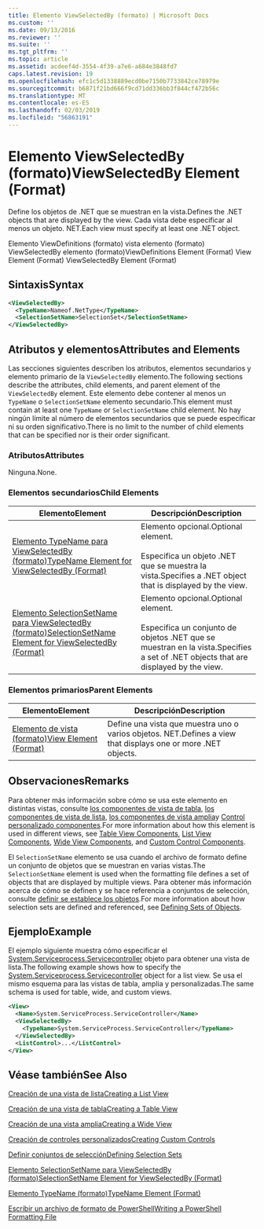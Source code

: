 ```yaml
---
title: Elemento ViewSelectedBy (formato) | Microsoft Docs
ms.custom: ''
ms.date: 09/13/2016
ms.reviewer: ''
ms.suite: ''
ms.tgt_pltfrm: ''
ms.topic: article
ms.assetid: acdeef4d-3554-4f39-a7e6-a684e3848fd7
caps.latest.revision: 19
ms.openlocfilehash: efc1c5d1338889ecd0be7150b7733842ce78979e
ms.sourcegitcommit: b6871f21bd666f9cd71dd336bb3f844cf472b56c
ms.translationtype: MT
ms.contentlocale: es-ES
ms.lasthandoff: 02/03/2019
ms.locfileid: "56863191"
---
```

# <a name="viewselectedby-element-format"></a><span data-ttu-id="bcead-102">Elemento ViewSelectedBy (formato)</span><span class="sxs-lookup"><span data-stu-id="bcead-102">ViewSelectedBy Element (Format)</span></span>

<span data-ttu-id="bcead-103">Define los objetos de .NET que se muestran en la vista.</span><span class="sxs-lookup"><span data-stu-id="bcead-103">Defines the .NET objects that are displayed by the view.</span></span> <span data-ttu-id="bcead-104">Cada vista debe especificar al menos un objeto. NET.</span><span class="sxs-lookup"><span data-stu-id="bcead-104">Each view must specify at least one .NET object.</span></span>

<span data-ttu-id="bcead-105">Elemento ViewDefinitions (formato) vista elemento (formato) ViewSelectedBy elemento (formato)</span><span class="sxs-lookup"><span data-stu-id="bcead-105">ViewDefinitions Element (Format) View Element (Format) ViewSelectedBy Element (Format)</span></span>

## <a name="syntax"></a><span data-ttu-id="bcead-106">Sintaxis</span><span class="sxs-lookup"><span data-stu-id="bcead-106">Syntax</span></span>

```xml
<ViewSelectedBy>
  <TypeName>Nameof.NetType</TypeName>
  <SelectionSetName>SelectionSet</SelectionSetName>
</ViewSelectedBy>
```

## <a name="attributes-and-elements"></a><span data-ttu-id="bcead-107">Atributos y elementos</span><span class="sxs-lookup"><span data-stu-id="bcead-107">Attributes and Elements</span></span>

<span data-ttu-id="bcead-108">Las secciones siguientes describen los atributos, elementos secundarios y elemento primario de la `ViewSelectedBy` elemento.</span><span class="sxs-lookup"><span data-stu-id="bcead-108">The following sections describe the attributes, child elements, and parent element of the `ViewSelectedBy` element.</span></span> <span data-ttu-id="bcead-109">Este elemento debe contener al menos un `TypeName` o `SelectionSetName` elemento secundario.</span><span class="sxs-lookup"><span data-stu-id="bcead-109">This element must contain at least one `TypeName` or `SelectionSetName` child element.</span></span> <span data-ttu-id="bcead-110">No hay ningún límite al número de elementos secundarios que se puede especificar ni su orden significativo.</span><span class="sxs-lookup"><span data-stu-id="bcead-110">There is no limit to the number of child elements that can be specified nor is their order significant.</span></span>

### <a name="attributes"></a><span data-ttu-id="bcead-111">Atributos</span><span class="sxs-lookup"><span data-stu-id="bcead-111">Attributes</span></span>

<span data-ttu-id="bcead-112">Ninguna.</span><span class="sxs-lookup"><span data-stu-id="bcead-112">None.</span></span>

### <a name="child-elements"></a><span data-ttu-id="bcead-113">Elementos secundarios</span><span class="sxs-lookup"><span data-stu-id="bcead-113">Child Elements</span></span>

|<span data-ttu-id="bcead-114">Elemento</span><span class="sxs-lookup"><span data-stu-id="bcead-114">Element</span></span>|<span data-ttu-id="bcead-115">Descripción</span><span class="sxs-lookup"><span data-stu-id="bcead-115">Description</span></span>|
|-------------|-----------------|
|[<span data-ttu-id="bcead-116">Elemento TypeName para ViewSelectedBy (formato)</span><span class="sxs-lookup"><span data-stu-id="bcead-116">TypeName Element for ViewSelectedBy (Format)</span></span>](./typename-element-for-viewselectedby-format.md)|<span data-ttu-id="bcead-117">Elemento opcional.</span><span class="sxs-lookup"><span data-stu-id="bcead-117">Optional element.</span></span><br /><br /> <span data-ttu-id="bcead-118">Especifica un objeto .NET que se muestra la vista.</span><span class="sxs-lookup"><span data-stu-id="bcead-118">Specifies a .NET object that is displayed by the view.</span></span>|
|[<span data-ttu-id="bcead-119">Elemento SelectionSetName para ViewSelectedBy (formato)</span><span class="sxs-lookup"><span data-stu-id="bcead-119">SelectionSetName Element for ViewSelectedBy (Format)</span></span>](./selectionsetname-element-for-viewselectedby-format.md)|<span data-ttu-id="bcead-120">Elemento opcional.</span><span class="sxs-lookup"><span data-stu-id="bcead-120">Optional element.</span></span><br /><br /> <span data-ttu-id="bcead-121">Especifica un conjunto de objetos .NET que se muestran en la vista.</span><span class="sxs-lookup"><span data-stu-id="bcead-121">Specifies a set of .NET objects that are displayed by the view.</span></span>|

### <a name="parent-elements"></a><span data-ttu-id="bcead-122">Elementos primarios</span><span class="sxs-lookup"><span data-stu-id="bcead-122">Parent Elements</span></span>

|<span data-ttu-id="bcead-123">Elemento</span><span class="sxs-lookup"><span data-stu-id="bcead-123">Element</span></span>|<span data-ttu-id="bcead-124">Descripción</span><span class="sxs-lookup"><span data-stu-id="bcead-124">Description</span></span>|
|-------------|-----------------|
|[<span data-ttu-id="bcead-125">Elemento de vista (formato)</span><span class="sxs-lookup"><span data-stu-id="bcead-125">View Element (Format)</span></span>](./view-element-format.md)|<span data-ttu-id="bcead-126">Define una vista que muestra uno o varios objetos. NET.</span><span class="sxs-lookup"><span data-stu-id="bcead-126">Defines a view that displays one or more .NET objects.</span></span>|

## <a name="remarks"></a><span data-ttu-id="bcead-127">Observaciones</span><span class="sxs-lookup"><span data-stu-id="bcead-127">Remarks</span></span>

<span data-ttu-id="bcead-128">Para obtener más información sobre cómo se usa este elemento en distintas vistas, consulte [los componentes de vista de tabla](./creating-a-table-view.md), [los componentes de vista de lista](./creating-a-list-view.md), [los componentes de vista amplia](./creating-a-wide-view.md)y [Control personalizado componentes](./creating-custom-controls.md).</span><span class="sxs-lookup"><span data-stu-id="bcead-128">For more information about how this element is used in different views, see [Table View Components](./creating-a-table-view.md), [List View Components](./creating-a-list-view.md), [Wide View Components](./creating-a-wide-view.md), and [Custom Control Components](./creating-custom-controls.md).</span></span>

<span data-ttu-id="bcead-129">El `SelectionSetName` elemento se usa cuando el archivo de formato define un conjunto de objetos que se muestran en varias vistas.</span><span class="sxs-lookup"><span data-stu-id="bcead-129">The `SelectionSetName` element is used when the formatting file defines a set of objects that are displayed by multiple views.</span></span> <span data-ttu-id="bcead-130">Para obtener más información acerca de cómo se definen y se hace referencia a conjuntos de selección, consulte [definir se establece los objetos](./defining-selection-sets.md).</span><span class="sxs-lookup"><span data-stu-id="bcead-130">For more information about how selection sets are defined and referenced, see [Defining Sets of Objects](./defining-selection-sets.md).</span></span>

## <a name="example"></a><span data-ttu-id="bcead-131">Ejemplo</span><span class="sxs-lookup"><span data-stu-id="bcead-131">Example</span></span>

<span data-ttu-id="bcead-132">El ejemplo siguiente muestra cómo especificar el [System.Serviceprocess.Servicecontroller](/dotnet/api/System.ServiceProcess.ServiceController) objeto para obtener una vista de lista.</span><span class="sxs-lookup"><span data-stu-id="bcead-132">The following example shows how to specify the [System.Serviceprocess.Servicecontroller](/dotnet/api/System.ServiceProcess.ServiceController) object for a list view.</span></span> <span data-ttu-id="bcead-133">Se usa el mismo esquema para las vistas de tabla, amplia y personalizadas.</span><span class="sxs-lookup"><span data-stu-id="bcead-133">The same schema is used for table, wide, and custom views.</span></span>

```xml
<View>
  <Name>System.ServiceProcess.ServiceController</Name>
  <ViewSelectedBy>
    <TypeName>System.ServiceProcess.ServiceController</TypeName>
  </ViewSelectedBy>
  <ListControl>...</ListControl>
</View>
```

## <a name="see-also"></a><span data-ttu-id="bcead-134">Véase también</span><span class="sxs-lookup"><span data-stu-id="bcead-134">See Also</span></span>

[<span data-ttu-id="bcead-135">Creación de una vista de lista</span><span class="sxs-lookup"><span data-stu-id="bcead-135">Creating a List View</span></span>](./creating-a-list-view.md)

[<span data-ttu-id="bcead-136">Creación de una vista de tabla</span><span class="sxs-lookup"><span data-stu-id="bcead-136">Creating a Table View</span></span>](./creating-a-table-view.md)

[<span data-ttu-id="bcead-137">Creación de una vista amplia</span><span class="sxs-lookup"><span data-stu-id="bcead-137">Creating a Wide View</span></span>](./creating-a-wide-view.md)

[<span data-ttu-id="bcead-138">Creación de controles personalizados</span><span class="sxs-lookup"><span data-stu-id="bcead-138">Creating Custom Controls</span></span>](./creating-custom-controls.md)

[<span data-ttu-id="bcead-139">Definir conjuntos de selección</span><span class="sxs-lookup"><span data-stu-id="bcead-139">Defining Selection Sets</span></span>](./defining-selection-sets.md)

[<span data-ttu-id="bcead-140">Elemento SelectionSetName para ViewSelectedBy (formato)</span><span class="sxs-lookup"><span data-stu-id="bcead-140">SelectionSetName Element for ViewSelectedBy (Format)</span></span>](./selectionsetname-element-for-viewselectedby-format.md)

[<span data-ttu-id="bcead-141">Elemento TypeName (formato)</span><span class="sxs-lookup"><span data-stu-id="bcead-141">TypeName Element (Format)</span></span>](./typename-element-for-viewselectedby-format.md)

[<span data-ttu-id="bcead-142">Escribir un archivo de formato de PowerShell</span><span class="sxs-lookup"><span data-stu-id="bcead-142">Writing a PowerShell Formatting File</span></span>](./writing-a-powershell-formatting-file.md)

